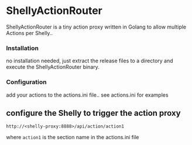 # ShellyActionRouter
ShellyActionRouter is a tiny action proxy written in Golang to allow multiple Actions per Shelly..  

### Installation
no installation needed, just extract the release files to a directory and execute the ShellyActionRouter binary.

### Configuration
add your actions to the actions.ini file.. see actions.ini for examples

## configure the Shelly to trigger the action proxy
```
http://<shelly-proxy:8888>/api/action/action1

```
where ```action1``` is the section name in the actions.ini file
